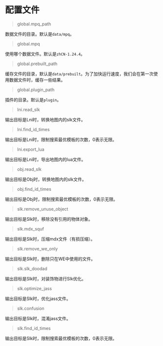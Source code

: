 # 配置文件

> global.mpq_path

数据文件的目录。默认是`data/mpq`。

> global.mpq

使用哪个数据文件。默认是`zhCN-1.24.4`。

> global.prebuilt_path

缓存文件的目录，默认是`data/prebuilt`。为了加快运行速度，我们会在第一次使用数据文件时，缓存一些结果。

> global.plugin_path

插件的目录。默认是`plugin`。


> lni.read_slk

输出目标是Lni时，转换地图内的slk文件。

> lni.find_id_times

输出目标是Lni时，限制搜索最优模板的次数，0表示无限。

> lni.export_lua

输出目标是Lni时，导出地图内的lua文件。

> obj.read_slk

输出目标是Obj时，转换地图内的slk文件。

> obj.find_id_times

输出目标是Obj时，限制搜索最优模板的次数，0表示无限。

> slk.remove_unuse_object

输出目标是Slk时，移除没有引用的物体对象。

> slk.mdx_squf

输出目标是Slk时，压缩mdx文件（有损压缩）。

> slk.remove_we_only

输出目标是Slk时，删除只在WE中使用的文件。

> slk.slk_doodad

输出目标是Slk时，对装饰物进行Slk优化。

> slk.optimize_jass

输出目标是Slk时，优化jass文件。

> slk.confusion

输出目标是Slk时，混淆jass文件。

> slk.find_id_times

输出目标是Slk时，限制搜索最优模板的次数，0表示无限。
